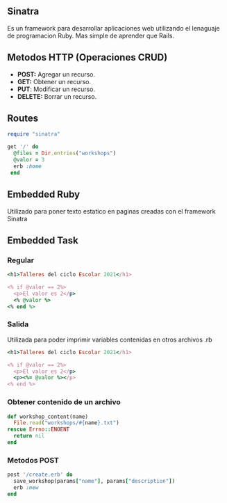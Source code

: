 ## Sinatra
Es un framework para desarrollar aplicaciones web utilizando el lenaguaje de programacion Ruby.
Mas simple de aprender que Rails.

## Metodos HTTP (Operaciones CRUD)
- **POST:** Agregar un recurso.
- **GET:** Obtener un recurso.
- **PUT**: Modificar un recurso.
- **DELETE:** Borrar un recurso.

## Routes
```ruby
require "sinatra"

get '/' do
  @files = Dir.entries("workshops")
  @valor = 3
  erb :home
 end
```

## Embedded Ruby
Utilizado para poner texto estatico en paginas creadas con el framework Sinatra

## Embedded Task
### Regular
```ruby
<h1>Talleres del ciclo Escolar 2021</h1>

<% if @valor == 2%>
  <p>El valor es 2</p>
  <% @valor %>
<% end %>
```
### Salida
Utilizada para poder imprimir variables contenidas en otros archivos .rb
```ruby
<h1>Talleres del ciclo Escolar 2021</h1>

<% if @valor == 2%>
  <p>El valor es 2</p>
  <p><%= @valor %></p>
<% end %>
```

### Obtener contenido de un archivo
```ruby
def workshop_content(name)
  File.read("workshops/#{name}.txt")
rescue Errno::ENOENT
  return nil
end
```
### Metodos POST
```ruby
post '/create.erb' do
  save_workshop(params["name"], params["description"])
  erb :new
end
```
